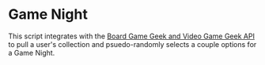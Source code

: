 # Game Night

This script integrates with the [Board Game Geek and Video Game Geek API](https://boardgamegeek.com/wiki/page/BGG_XML_API2) to pull a user's collection and psuedo-randomly selects a couple options for a Game Night.
